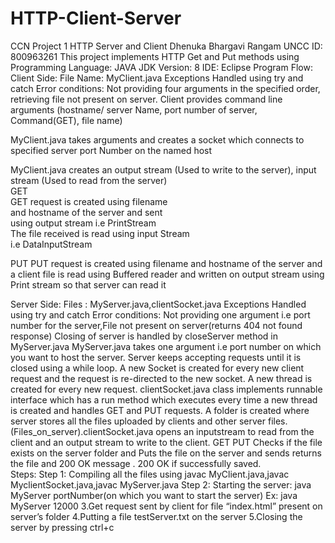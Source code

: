 # HTTP-Client-Server
CCN Project 1
HTTP Server and Client
Dhenuka Bhargavi Rangam
UNCC ID: 800963261
This project implements HTTP Get and Put methods using
Programming Language: JAVA
JDK Version: 8
IDE: Eclipse
Program Flow:
Client Side:
File Name: MyClient.java
Exceptions Handled using try and catch
Error conditions: Not providing four arguments in the specified order, retrieving file not present on server.
Client provides command line arguments (hostname/ server Name, port number of server, Command(GET), file name)

MyClient.java takes arguments and creates a socket which connects to specified server port Number on the named host

MyClient.java creates an output stream (Used to write to the server), input stream (Used to read from the server)			
	      GET			   					                   
GET request is created using filename 				  
and hostname of the server and sent 				   
using output stream i.e PrintStream				     
The file received is read using input Stream  
i.e DataInputStream								                               
								                               
PUT
PUT request is created using filename
and hostname of the server and a client
file is read using Buffered reader and 
written on output stream using 
Print stream so that server can read it

Server Side:
Files : MyServer.java,clientSocket.java
Exceptions Handled using try and catch
Error conditions: Not providing one argument i.e port number for the server,File not present on server(returns 404 not found response)
Closing of server is handled by closeServer method in MyServer.java
MyServer.java takes one argument i.e port number on which you want to host the server.
Server keeps accepting requests until it is closed using a while loop. A new Socket is created for every new client request and the request is re-directed to the new socket.
A new thread is created for every new request. clientSocket.java class implements runnable interface which has a run method which executes every time a new thread is created and handles GET and PUT requests. 
A folder is created where server stores all the files uploaded by clients and other server files.(Files_on_server).clientSocket.java opens an inputstream to read from the client and an output stream to write to the client. 
GET									                                        PUT	
Checks if the file exists on the server folder and 			    Puts the file on the server and sends 
returns the file and 200 OK message .			            	    200 OK if successfully saved.	
Steps:
Step 1: Compiling all the files using javac MyClient.java,javac MyclientSocket.java,javac MyServer.java
Step 2: Starting the server:
 		java MyServer portNumber(on which you want to start the server)
		Ex: java MyServer 12000
3.Get request sent by client for file “index.html”  present on server’s folder
4.Putting a file testServer.txt on the server
5.Closing the server by pressing ctrl+c
 






